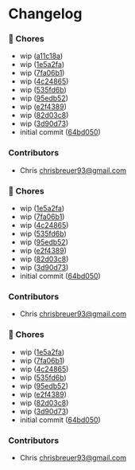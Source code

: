 # Changelog

### 🧹 Chores

- wip ([a11c18a](https://github.com/stacksjs/logsmith/commit/a11c18a))
- wip ([1e5a2fa](https://github.com/stacksjs/logsmith/commit/1e5a2fa))
- wip ([7fa06b1](https://github.com/stacksjs/logsmith/commit/7fa06b1))
- wip ([4c24865](https://github.com/stacksjs/logsmith/commit/4c24865))
- wip ([535fd6b](https://github.com/stacksjs/logsmith/commit/535fd6b))
- wip ([95edb52](https://github.com/stacksjs/logsmith/commit/95edb52))
- wip ([e2f4389](https://github.com/stacksjs/logsmith/commit/e2f4389))
- wip ([82d03c8](https://github.com/stacksjs/logsmith/commit/82d03c8))
- wip ([3d90d73](https://github.com/stacksjs/logsmith/commit/3d90d73))
- initial commit ([64bd050](https://github.com/stacksjs/logsmith/commit/64bd050))

### Contributors

- Chris <chrisbreuer93@gmail.com>

### 🧹 Chores

- wip ([1e5a2fa](https://github.com/stacksjs/logsmith/commit/1e5a2fa))
- wip ([7fa06b1](https://github.com/stacksjs/logsmith/commit/7fa06b1))
- wip ([4c24865](https://github.com/stacksjs/logsmith/commit/4c24865))
- wip ([535fd6b](https://github.com/stacksjs/logsmith/commit/535fd6b))
- wip ([95edb52](https://github.com/stacksjs/logsmith/commit/95edb52))
- wip ([e2f4389](https://github.com/stacksjs/logsmith/commit/e2f4389))
- wip ([82d03c8](https://github.com/stacksjs/logsmith/commit/82d03c8))
- wip ([3d90d73](https://github.com/stacksjs/logsmith/commit/3d90d73))
- initial commit ([64bd050](https://github.com/stacksjs/logsmith/commit/64bd050))

### Contributors

- Chris <chrisbreuer93@gmail.com>

### 🧹 Chores

- wip ([1e5a2fa](https://github.com/stacksjs/logsmith/commit/1e5a2fa))
- wip ([7fa06b1](https://github.com/stacksjs/logsmith/commit/7fa06b1))
- wip ([4c24865](https://github.com/stacksjs/logsmith/commit/4c24865))
- wip ([535fd6b](https://github.com/stacksjs/logsmith/commit/535fd6b))
- wip ([95edb52](https://github.com/stacksjs/logsmith/commit/95edb52))
- wip ([e2f4389](https://github.com/stacksjs/logsmith/commit/e2f4389))
- wip ([82d03c8](https://github.com/stacksjs/logsmith/commit/82d03c8))
- wip ([3d90d73](https://github.com/stacksjs/logsmith/commit/3d90d73))
- initial commit ([64bd050](https://github.com/stacksjs/logsmith/commit/64bd050))

### Contributors

- Chris <chrisbreuer93@gmail.com>
